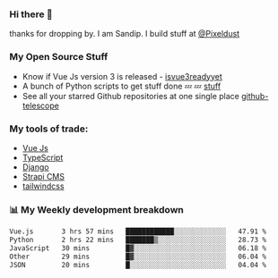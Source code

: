 ### Hi there 👋

thanks for dropping by.
I am Sandip. I build stuff at [@Pixeldust](github.com/pixeldust-in/)

###  **My Open Source Stuff**

 - Know if Vue Js version 3 is released -  [isvue3readyyet](https://github.com/sandiprb/isvue3readyyet)
 - A bunch of Python scripts to get stuff done 💤 💤 [stuff](https://github.com/sandiprb/stuff)
 - See all your starred Github repositories at one single place [github-telescope](https://github.com/sandiprb/github-telescope)



###  **My tools of trade:**
 - [Vue Js](https://github.com/vuejs/vue/)
 - [TypeScript](https://github.com/microsoft/TypeScript)
 - [Django](github.com/django/django)
 - [Strapi CMS](github.com/strapi/strapi)
 - [tailwindcss](https://github.com/tailwindlabs/tailwindcss)


###  📊 **My Weekly development breakdown**
<!--START_SECTION:waka-->

```txt
Vue.js       3 hrs 57 mins   ████████████░░░░░░░░░░░░░   47.91 %
Python       2 hrs 22 mins   ███████▒░░░░░░░░░░░░░░░░░   28.73 %
JavaScript   30 mins         █▓░░░░░░░░░░░░░░░░░░░░░░░   06.18 %
Other        29 mins         █▓░░░░░░░░░░░░░░░░░░░░░░░   06.04 %
JSON         20 mins         █░░░░░░░░░░░░░░░░░░░░░░░░   04.04 %
```

<!--END_SECTION:waka-->

